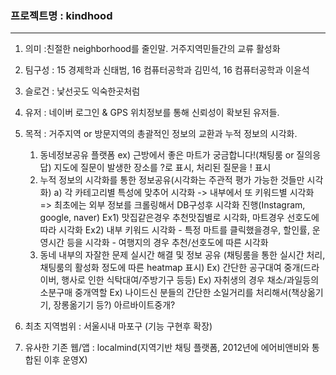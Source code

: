 ### 프로젝트명 : kindhood

---

1. 의미 :친절한 neighborhood를 줄인말. 거주지역민들간의 교류 활성화

2. 팀구성 : 15 경제학과 신태범, 16 컴퓨터공학과 김민석, 16 컴퓨터공학과 이윤석

3. 슬로건 : 낯선곳도 익숙한곳처럼

4. 유저 : 네이버 로그인 & GPS 위치정보를 통해 신뢰성이 확보된 유저들.

5. 목적 : 거주지역 or 방문지역의 총괄적인 정보의 교환과 누적 정보의 시각화.

   1. 동네정보공유 플랫폼
      ex) 근방에서 좋은 마트가 궁금합니다!(채팅룸 or 질의응답)
      지도에 질문이 발생한 장소를 ?로 표시, 처리된 질문을 ! 표시
   2. 누적 정보의 시각화를 통한 정보공유(시각화는 주관적 평가 가능한 것들만 시각화)
      a) 각 카테고리별 특성에 맞추어 시각화 -> 내부에서 또 키워드별 시각화
      => 최초에는 외부 정보를 크롤링해서 DB구성후 시각화 진행(Instagram, google, naver)
      Ex1) 맛집같은경우 추천맛집별로 시각화, 마트경우 선호도에 따라 시각화
      Ex2) 내부 키워드 시각화 - 특정 마트를 클릭했을경우, 할인률, 운영시간 등을 시각화 - 여행지의 경우 추천/선호도에 따른 시각화
   3. 동네 내부의 자잘한 문제 실시간 해결 및 정보 공유
      (채팅룸을 통한 실시간 처리, 채팅룸의 활성화 정도에 따른 heatmap 표시)
      Ex) 간단한 공구대여 중개(드라이버, 행사로 인한 식탁대여/주방기구 등등)
      Ex) 자취생의 경우 채소/과일등의 소분구매 중개역할
      Ex) 나이드신 분들의 간단한 소일거리를 처리해서(책상옮기기, 장롱옮기기 등?) 아르바이트중개?

6. 최초 지역범위 : 서울시내 마포구 (기능 구현후 확장)
7. 유사한 기존 웹/앱 : localmind(지역기반 채팅 플랫폼, 2012년에 에어비앤비와 통합된 이후 운영X)
